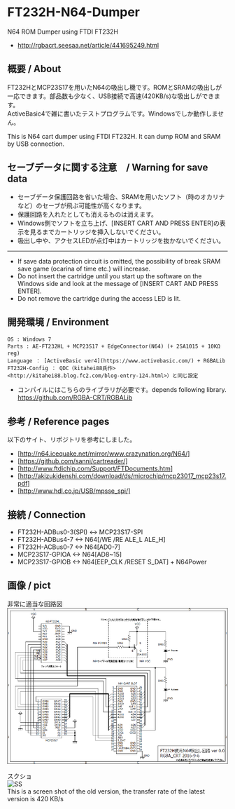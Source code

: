 # FT232H-N64-Dumper
N64 ROM Dumper using FTDI FT232H
 + http://rgbacrt.seesaa.net/article/441695249.html

## 概要 / About
FT232HとMCP23S17を用いたN64の吸出し機です。ROMとSRAMの吸出しが一応できます。部品数も少なく、USB接続で高速(420KB/s)な吸出しができます。  
ActiveBasic4で雑に書いたテストプログラムです。Windowsでしか動作しません。

This is N64 cart dumper using FTDI FT232H. It can dump ROM and SRAM by USB connection. 

## セーブデータに関する注意　/ Warning for save data
 * セーブデータ保護回路を省いた場合、SRAMを用いたソフト（時のオカリナなど）のセーブが飛ぶ可能性が高くなります。
 * 保護回路を入れたとしても消えるものは消えます。
 * Windows側でソフトを立ち上げ、[INSERT CART AND PRESS ENTER]の表示を見るまでカートリッジを挿入しないでください。
 * 吸出し中や、アクセスLEDが点灯中はカートリッジを抜かないでください。
 ---
 * If save data protection circuit is omitted, the possibility of break SRAM save game (ocarina of time etc.) will increase.
 * Do not insert the cartridge until you start up the software on the Windows side and look at the message of [INSERT CART AND PRESS ENTER].
 * Do not remove the cartridge during the access LED is lit.

## 開発環境 / Environment
	OS : Windows 7
	Parts : AE-FT232HL + MCP23S17 + EdgeConnector(N64) (+ 2SA1015 + 10KΩ reg)
	Language ： [ActiveBasic ver4](https://www.activebasic.com/) + RGBALib
	FT232H-Config ： QDC（kitahei88氏作><http://kitahei88.blog.fc2.com/blog-entry-124.html>）と同じ設定
	
 * コンパイルにはこちらのライブラリが必要です。depends following library.  
<https://github.com/RGBA-CRT/RGBALib>

## 参考 / Reference pages
以下のサイト、リポジトリを参考にしました。
 * 	[http://n64.icequake.net/mirror/www.crazynation.org/N64/]  
 * 	[https://github.com/sanni/cartreader/]  
 * 	[http://www.ftdichip.com/Support/FTDocuments.htm]  
 * 	[http://akizukidenshi.com/download/ds/microchip/mcp23017_mcp23s17.pdf]  
 * 	[http://www.hdl.co.jp/USB/mpsse_spi/]  

## 接続 / Connection
 * 	FT232H-ADBus0-3(SPI) <-> MCP23S17-SPI
 * 	FT232H-ADBus4-7  <-> N64[/WE /RE ALE_L ALE_H]
 * 	FT232H-ACBus0-7  <-> N64[AD0-7]
 * 	MCP23S17-GPIOA <-> N64[AD8~15]
 * 	MCP23S17-GPIOB <-> N64[EEP_CLK /RESET S_DAT] + N64Power

## 画像 / pict
非常に適当な回路図  
![回路図](https://raw.githubusercontent.com/RGBA-CRT/FT232H-N64-Dumper/master/Kairo.PNG "回路図")    
  
スクショ  
![SS](http://i.imgur.com/ydIlbni.jpg "スクショ")   
This is a screen shot of the old version, the transfer rate of the latest version is 420 KB/s  

